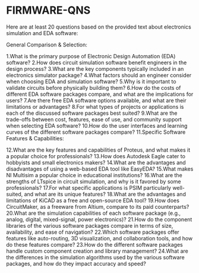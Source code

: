 # FIRMWARE-QNS
Here are at least 20 questions based on the provided text about electronics simulation and EDA software:

General Comparison & Selection:

1.What is the primary purpose of Electronic Design Automation (EDA) software?
2.How does circuit simulation software benefit engineers in the design process?
3.What are the key components typically included in an electronics simulator package?
4.What factors should an engineer consider when choosing EDA and simulation software?
5.Why is it important to validate circuits before physically building them?
6.How do the costs of different EDA software packages compare, and what are the implications for users?
7.Are there free EDA software options available, and what are their limitations or advantages?
8.For what types of projects or applications is each of the discussed software packages best suited?
9.What are the trade-offs between cost, features, ease of use, and community support when selecting EDA software?
10.How do the user interfaces and learning curves of the different software packages compare?
11.Specific Software Features & Capabilities:

12.What are the key features and capabilities of Proteus, and what makes it a popular choice for professionals?
13.How does Autodesk Eagle cater to hobbyists and small electronics makers?
14.What are the advantages and disadvantages of using a web-based EDA tool like EasyEDA?
15.What makes NI Multisim a popular choice in educational institutions?
16.What are the strengths of LTspice in circuit simulation, and why is it favored by some professionals?
17.For what specific applications is PSIM particularly well-suited, and what are its unique features?
18.What are the advantages and limitations of KiCAD as a free and open-source EDA tool?
19.How does CircuitMaker, as a freeware from Altium, compare to its paid counterparts?
20.What are the simulation capabilities of each software package (e.g., analog, digital, mixed-signal, power electronics)?
21.How do the component libraries of the various software packages compare in terms of size, availability, and ease of navigation?
22.Which software packages offer features like auto-routing, 3D visualization, and collaboration tools, and how do these features compare?
23.How do the different software packages handle custom component creation and library management?
24.What are the differences in the simulation algorithms used by the various software packages, and how do they impact accuracy and speed?
